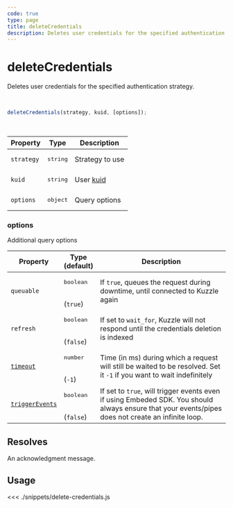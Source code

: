 ```yaml
---
code: true
type: page
title: deleteCredentials
description: Deletes user credentials for the specified authentication strategy
---
```


# deleteCredentials

Deletes user credentials for the specified authentication strategy.

<br />

```js
deleteCredentials(strategy, kuid, [options]);
```

<br />

| Property | Type | Description |
| --- | --- | --- |
| `strategy` | <pre>string</pre> | Strategy to use |
| `kuid` | <pre>string</pre> | User [kuid](/core/2/guides/main-concepts/authentication#kuzzle-user-identifier-kuid) |
| `options` | <pre>object</pre> | Query options |

### options

Additional query options

| Property | Type<br />(default) | Description |
| --- | --- | --- |
| `queuable` | <pre>boolean</pre><br />(`true`) | If `true`, queues the request during downtime, until connected to Kuzzle again |
| `refresh` | <pre>boolean</pre><br />(`false`) | If set to `wait_for`, Kuzzle will not respond until the credentials deletion is indexed |
| [`timeout`](/sdk/7/core-classes/kuzzle/query#timeout)  | <pre>number</pre><br/>  (`-1`)     | Time (in ms) during which a request will still be waited to be resolved. Set it `-1` if you want to wait indefinitely |
| [`triggerEvents`](/sdk/7/core-classes/kuzzle/query#triggerEvents)  | <pre>boolean</pre> <br/>(`false`)| If set to `true`, will trigger events even if using Embeded SDK. You should always ensure that your events/pipes does not create an infinite loop. <SinceBadge version="Kuzzle 2.31.0"/> |

## Resolves

An acknowledgment message.

## Usage

<<< ./snippets/delete-credentials.js

